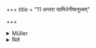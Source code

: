 +++
title = "11 अन्तरा सामिधेनीष्वनूच्यम्"

+++

<details><summary>Müller</summary>

In the Sāmidhenī hymns the recitation is to be between (the high and the low tone).

#####  Commentary

The Sāmidhenīs are the hymns used for lighting the fire. One commentator explains antarā, between, as between high tone (kruṣṭa) and the murmuring (upāṃśu). Another distinguishes three high tones, the kruṣṭa (also called tāra or krauñca), the madhyama, and the mandra, and assigns the madhyama to the Sāmidhenī hymns. The mandra notes come from the chest, the madhyama notes from the throat, the uttama notes from the head.
</details>

<details><summary>थिते</summary>

अन्तरा सामिधेनीष्वनूच्यम् ११
</details>
